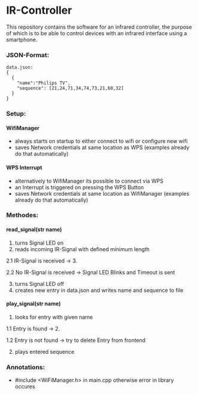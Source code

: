 # IR-Controller
This repository contains the software for an infrared controller, the purpose of which is to be able to control devices with an infrared interface using a smartphone.

### JSON-Format:
```
data.json:
{
  {
    "name":"Philips TV", 
    "sequence": [21,24,71,34,74,73,21,60,32]
  }
}
```
### Setup:
#### WifiManager
- always starts on startup to either connect to wifi or configure new wifi
- saves Network credentials at same location as WPS (examples already do that automatically)

#### WPS Interrupt
- alternatively to WifiManager its possible to connect via WPS
- an Interrupt is triggered on pressing the WPS Button
- saves Network credentials at same location as WifiManager (examples already do that automatically)

### Methodes:
#### read_signal(str name)
1. turns Signal LED on
2. reads incoming IR-Signal with defined minimum length

  2.1 IR-Signal is received -> 3.
  
  2.2 No IR-Signal is received -> Signal LED Blinks and Timeout is sent
  
3. turns Signal LED off
4. creates new entry in data.json and writes name and sequence to file

#### play_signal(str name)
1. looks for entry with given name

  1.1 Entry is found -> 2.
  
  1.2 Entry is not found -> try to delete Entry from frontend
  
2. plays entered sequence

#### 


### Annotations:
- #include <WiFiManager.h> in main.cpp otherwise error in library occures